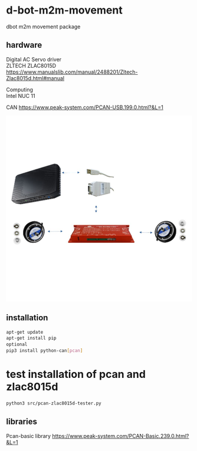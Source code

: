 # d-bot-m2m-movement

dbot m2m movement package

## hardware  

Digital AC Servo driver\
ZLTECH ZLAC8015D  
<https://www.manualslib.com/manual/2488201/Zltech-Zlac8015d.html#manual>  


Computing  
Intel NUC 11

CAN
<https://www.peak-system.com/PCAN-USB.199.0.html?&L=1>

![Image](./resource/img/hardware_1.jpg)

## installation

```bash
apt-get update  
apt-get install pip  
optional
pip3 install python-can[pcan]  
```

# test installation of pcan and zlac8015d

```bash
python3 src/pcan-zlac8015d-tester.py
```


## libraries

Pcan-basic library
<https://www.peak-system.com/PCAN-Basic.239.0.html?&L=1>

